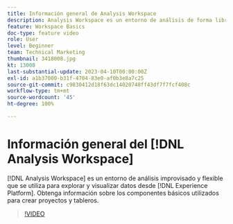```yaml
---
title: Información general de Analysis Workspace
description: Analysis Workspace es un entorno de análisis de forma libre y flexible que se utiliza para explorar y visualizar datos de Experience Platform.
feature: Workspace Basics
doc-type: feature video
role: User
level: Beginner
team: Technical Marketing
thumbnail: 3418008.jpg
kt: 13008
last-substantial-update: 2023-04-10T00:00:00Z
exl-id: a1b37000-b31f-4704-83e0-af0b3e8a7c25
source-git-commit: c9830412d18f63dc14020748ff43df7f7fcf408c
workflow-type: tm+mt
source-wordcount: '45'
ht-degree: 100%

---
```


# Información general del [!DNL Analysis Workspace]

[!DNL Analysis Workspace] es un entorno de análisis improvisado y flexible que se utiliza para explorar y visualizar datos desde [!DNL Experience Platform]. Obtenga información sobre los componentes básicos utilizados para crear proyectos y tableros.

>[!VIDEO](https://video.tv.adobe.com/v/3418008/?quality=12&learn=on)
